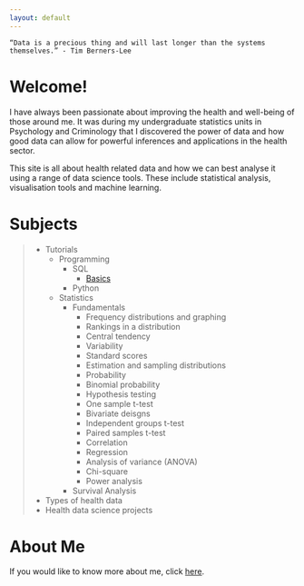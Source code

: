 ```yaml
---
layout: default
---
```


```
“Data is a precious thing and will last longer than the systems themselves.” - Tim Berners-Lee
```

# Welcome!

I have always been passionate about improving the health and well-being of those around me. It was during my undergraduate statistics units in Psychology and Criminology that I discovered the power of data and how good data can allow for powerful inferences and applications in the health sector. 



This site is all about health related data and how we can best analyse it using a range of data science tools. These include statistical analysis, visualisation tools and machine learning.



# Subjects

> - Tutorials
> 	- Programming
> 		- SQL
> 		  - [Basics](SQL-basics.md)
> 		- Python
> 	- Statistics
> 		- Fundamentals
> 			- Frequency distributions and graphing
> 			- Rankings in a distribution
> 			- Central tendency
> 			- Variability
> 			- Standard scores
> 			- Estimation and sampling distributions
> 			- Probability
> 			- Binomial probability
> 			- Hypothesis testing
> 			- One sample t-test
> 			- Bivariate deisgns
> 			- Independent groups t-test
> 			- Paired samples t-test
> 			- Correlation
> 			- Regression
> 			- Analysis of variance (ANOVA)
> 			- Chi-square 
> 			- Power analysis
> 		- Survival Analysis
> - Types of health data
> - Health data science projects



# About Me

If you would like to know more about me, click [here](about.md).
